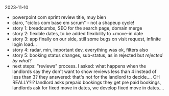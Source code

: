 2023-11-10
- powerpoint com sprint review title, muy bien
- claro, "ciclos com base em scrum" - not a shapeup cycle!
- story 1: breadcumbs, SEO for the search page, domain merge
- story 2: flexible dates, to be added flexibility to +move-in date
- story 3: app finally on our side, still some bugs on visit request, infinite login load...
- story 4: radar, min, important dev, everything was ok, filters also
- story 5: booking status changes, sub-status, as in rejected but *rejected by what*?
- next steps: "reviews" process. I asked: what happens when the landlords say they don't want to show reviews less than 4 instead of less than 3? they answered: that's not for the landlord to decide.... OH REALLY?!? landlord asks prepaid bookings they get pre paid bookings, landlords ask for fixed move in dates, we develop fixed move in dates....
